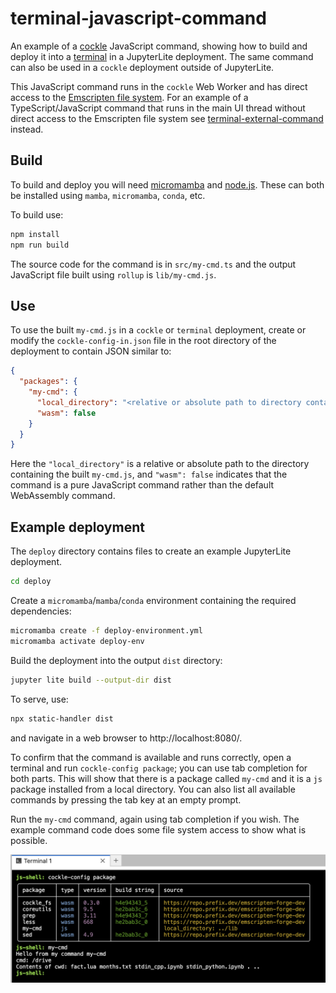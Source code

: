 # terminal-javascript-command

An example of a [cockle](https://github.com/jupyterlite/cockle) JavaScript command, showing how to
build and deploy it into a [terminal](https://github.com/jupyterlite/terminal) in a JupyterLite
deployment. The same command can also be used in a `cockle` deployment outside of JupyterLite.

This JavaScript command runs in the `cockle` Web Worker and has direct access to the [Emscripten
file system](https://emscripten.org/docs/api_reference/Filesystem-API.html). For an example of a
TypeScript/JavaScript command that runs in the main UI thread without direct access to the
Emscripten file system see
[terminal-external-command](https://github.com/ianthomas/terminal-external-command) instead.

## Build

To build and deploy you will need
[micromamba](https://mamba.readthedocs.io/en/latest/user_guide/micromamba.html) and
[node.js](https://nodejs.org/). These can both be installed using `mamba`, `micromamba`, `conda`,
etc.

To build use:

```bash
npm install
npm run build
```

The source code for the command is in `src/my-cmd.ts` and the output JavaScript file built using
`rollup` is `lib/my-cmd.js`.

## Use

To use the built `my-cmd.js` in a `cockle` or `terminal` deployment, create or modify the
`cockle-config-in.json` file in the root directory of the deployment to contain JSON similar to:

```json
{
  "packages": {
    "my-cmd": {
      "local_directory": "<relative or absolute path to directory containing my-cmd.js>",
      "wasm": false
    }
  }
}
```

Here the `"local_directory"` is a relative or absolute path to the directory containing the built
`my-cmd.js`, and `"wasm": false` indicates that the command is a pure JavaScript command rather than
the default WebAssembly command.

## Example deployment

The `deploy` directory contains files to create an example JupyterLite deployment.

```bash
cd deploy
```

Create a `micromamba`/`mamba`/`conda` environment containing the required dependencies:

```bash
micromamba create -f deploy-environment.yml
micromamba activate deploy-env
```

Build the deployment into the output `dist` directory:

```bash
jupyter lite build --output-dir dist
```

To serve, use:

```bash
npx static-handler dist
```

and navigate in a web browser to http://localhost:8080/.

To confirm that the command is available and runs correctly, open a terminal and run
`cockle-config package`; you can use tab completion for both parts. This will show that there is a
package called `my-cmd` and it is a `js` package installed from a local directory. You can also list
all available commands by pressing the tab key at an empty prompt.

Run the `my-cmd` command, again using tab completion if you wish. The example command code does some
file system access to show what is possible.

<img alt="Screenshot" src="screenshot.png">
